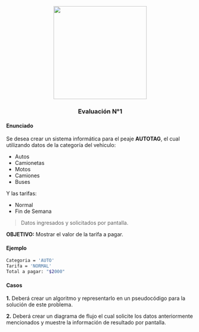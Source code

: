 <div align=center>
    <img src="https://upload.wikimedia.org/wikipedia/commons/thumb/d/dd/Logotipo_Inacap.svg/1200px-Logotipo_Inacap.svg.png" width="250"></img>
    <h3>Evaluación N°1</h3>
</div>

#### Enunciado
Se desea crear un sistema informática para el peaje **AUTOTAG**, el cual utilizando datos de la categoría del vehiculo:

- Autos
- Camionetas
- Motos
- Camiones
- Buses

Y las tarifas:

- Normal
- Fin de Semana

> Datos ingresados y solicitados por pantalla.

**OBJETIVO:** Mostrar el valor de la tarifa a pagar.

#### Ejemplo
```bash
Categoria = 'AUTO'
Tarifa = 'NORMAL'
Total a pagar: "$2000"
```

#### Casos

**1.** Deberá crear un algoritmo y representarlo en un pseudocódigo para la solución de este
problema.

**2.** Deberá crear un diagrama de flujo el cual solicite los datos anteriormente mencionados y
muestre la información de resultado por pantalla.